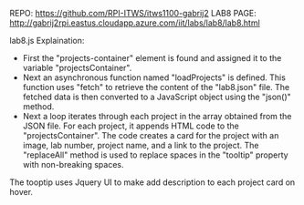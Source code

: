 REPO: https://github.com/RPI-ITWS/itws1100-gabrij2
LAB8 PAGE: http://gabrij2rpi.eastus.cloudapp.azure.com/iit/labs/lab8/lab8.html

lab8.js Explaination:

- First the "projects-container" element is found and assigned it to the variable "projectsContainer".
- Next an asynchronous function named "loadProjects" is defined. This function uses "fetch" to retrieve the content of the "lab8.json" file. The fetched data is then converted to a JavaScript object using the "json()" method.
- Next a loop iterates through each project in the array obtained from the JSON file. For each project, it appends HTML code to the "projectsContainer". The code creates a card for the project with an image, lab number, project name, and a link to the project. The "replaceAll" method is used to replace spaces in the "tooltip" property with non-breaking spaces.

The tooptip uses Jquery UI to make add description to each project card on hover.
